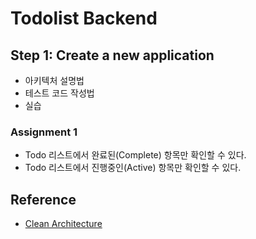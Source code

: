 # Todolist Backend


## Step 1: Create a new application
- 아키텍처 설명법
- 테스트 코드 작성법
- 실습

### Assignment 1
- Todo 리스트에서 완료된(Complete) 항목만 확인할 수 있다.
- Todo 리스트에서 진행중인(Active) 항목만 확인할 수 있다.


## Reference
- [Clean Architecture](https://github.com/wikibook/clean-architecture/pulse)
